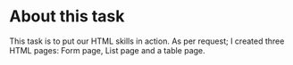 # About this task
This task is to put our HTML skills in action. As per request; I created three HTML pages: Form page, List page and a table page.


